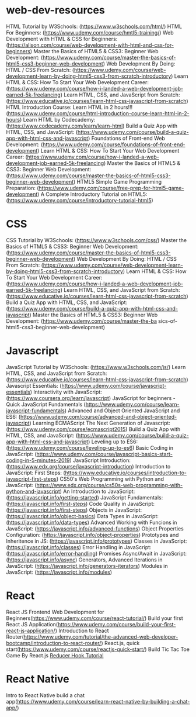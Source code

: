 # web-dev-resources

HTML Tutorial by W3Schools: (https://www.w3schools.com/html/)
HTML For Beginners: (https://www.udemy.com/course/hmtl5-training/)
Web Development with HTML & CSS for Beginners: (https://alison.com/course/web-development-with-html-and-css-for-beginners)
Master the Basics of HTML5 & CSS3: Beginner Web Development: (https://www.udemy.com/course/master-the-basics-of-html5-css3-beginner-web-development)
Web Development By Doing: HTML / CSS From Scratch: (https://www.udemy.com/course/web-development-learn-by-doing-html5-css3-from-scratch-introductory)
Learn HTML & CSS: How To Start Your Web Development Career: (https://www.udemy.com/course/how-i-landed-a-web-development-job-earned-5k-freelancing)
Learn HTML, CSS, and JavaScript from Scratch: (https://www.educative.io/courses/learn-html-css-javascript-from-scratch)
HTML Introduction Course: Learn HTML in 2 hours!!! (https://www.udemy.com/course/html-introduction-course-learn-html-in-2-hours)
Learn HTML by Codecademy: (https://www.codecademy.com/learn/learn-html)
Build a Quiz App with HTML, CSS, and JavaScript: (https://www.udemy.com/course/build-a-quiz-app-with-html-css-and-javascript)
Foundations of Front-end Web Development: (https://www.udemy.com/course/foundations-of-front-end-development)
Learn HTML & CSS: How To Start Your Web Development Career: (https://www.udemy.com/course/how-i-landed-a-web-development-job-earned-5k-freelancing)
Master the Basics of HTML5 & CSS3: Beginner Web Development: (https://www.udemy.com/course/master-the-basics-of-html5-css3-beginner-web-development)
HTML5 Simple Game Programming Preparation: (https://www.udemy.com/course/free-prep-for-html5-game-development)
A Complete Introductory Tutorial on HTML5: (https://www.udemy.com/course/introductory-tutorial-html5)


# CSS
CSS Tutorial by W3Schools: (https://www.w3schools.com/css/)
Master the Basics of HTML5 & CSS3: Beginner Web Development: (https://www.udemy.com/course/master-the-basics-of-html5-css3-beginner-web-development)
Web Development By Doing: HTML / CSS From Scratch: (https://www.udemy.com/course/web-development-learn-by-doing-html5-css3-from-scratch-introductory)
Learn HTML & CSS: How To Start Your Web Development Career: (https://www.udemy.com/course/how-i-landed-a-web-development-job-earned-5k-freelancing)
Learn HTML, CSS, and JavaScript from Scratch: (https://www.educative.io/courses/learn-html-css-javascript-from-scratch)
Build a Quiz App with HTML, CSS, and JavaScript: (https://www.udemy.com/course/build-a-quiz-app-with-html-css-and-javascript)
Master the Basics of HTML5 & CSS3: Beginner Web Development: (https://www.udemy.com/course/master-the-ba
sics-of-html5-css3-beginner-web-development)

# Javascript
JavaScript Tutorial by W3Schools: (https://www.w3schools.com/js/)
Learn HTML, CSS, and JavaScript from Scratch: (https://www.educative.io/courses/learn-html-css-javascript-from-scratch)
Javascript Essentials: (https://www.udemy.com/course/javascript-essentials)
Interactivity with JavaScript: (https://www.coursera.org/learn/javascript)
JavaScript for beginners - Quick JavaScript Fundamentals (https://www.udemy.com/course/learn-javascript-fundamentals)
Advanced and Object Oriented JavaScript and ES6: (https://www.udemy.com/course/advanced-and-object-oriented-javascript)
Learning ECMAScript The Next Generation of Javascript: (https://www.udemy.com/course/ecmascript2015)
Build a Quiz App with HTML, CSS, and JavaScript: (https://www.udemy.com/course/build-a-quiz-app-with-html-css-and-javascript)
Leveling up to ES6: (https://www.udemy.com/course/leveling-up-to-es6)
Basic Coding in JavaScript: (https://www.udemy.com/course/javascript-basics-start-coding-in-5-minutes-2019)
JavaScript Introduction: (https://www.edx.org/course/javascript-introduction)
Introduction to JavaScript: First Steps: (https://www.educative.io/courses/introduction-to-javascript-first-steps)
CS50's Web Programming with Python and JavaScript: (https://www.edx.org/course/cs50s-web-programming-with-python-and-javascript)
An Introduction to JavaScript: (https://javascript.info/getting-started)
JavaScript Fundamentals: (https://javascript.info/first-steps)
Code Quality in JavaScript: (https://javascript.info/first-steps)
Objects in JavaScript: (https://javascript.info/object-basics)
Data Types in JavaScript: (https://javascript.info/data-types)
Advanced Working with Funcions in JavaScript: (https://javascript.info/advanced-functions)
Object Properties Configuration: (https://javascript.info/object-properties)
Prototypes and Inheritence in JS: (https://javascript.info/prototypes)
Classes in JavaScript: (https://javascript.info/classes)
Error Handling in JavaScript: (https://javascript.info/error-handling)
Promises Async/Await in JavaScript: (https://javascript.info/async)
Generators, Advanced Iterations in JavaScript: (https://javascript.info/generators-iterators)
Modules in JavaScript: (https://javascript.info/modules)



# React
React JS Frontend Web Development for Beginners(https://www.udemy.com/course/react-tutorial/)
Build your first React JS Application(https://www.udemy.com/course/build-your-first-react-js-application/)
Introduction to React Router(https://www.udemy.com/tutorial/the-advanced-web-developer-bootcamp/introduction-to-react-router/)
React.js, quick start(https://www.udemy.com/course/reactjs-quick-start/)
Build Tic Tac Toe Game By React.js [Reducer Hook Tutorial](https://www.udemy.com/course/reactjs-tic-tac-toe-game-in-30-minutes/)



# React Native
Intro to React Native build a chat app(https://www.udemy.com/course/learn-react-native-by-building-a-chat-app/)
